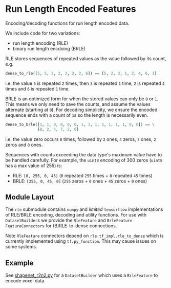 # Run Length Encoded Features

Encoding/decoding functions for run length encoded data.

We include code for two variations:

* run length encoding (RLE)
* binary run length encdoing (BRLE)

RLE stores sequences of repeated values as the value followed by its count, e.g.

```python
dense_to_rle([5, 5, 3, 2, 2, 2, 2, 6]) == [5, 2, 3, 1, 2, 4, 6, 1]
```

i.e. the value `5` is repeated `2` times, then `3` is repeated `1` time, `2` is repeated `4` times and `6` is repeated `1` time.

BRLE is an optimized form for when the stored values can only be `0` or `1`. This means we only need to save the counts, and assume the values alternate (starting at `0`). For decoding simplicity, we ensure the encoded sequence ends with a count of `1`s so the length is necessarily even.

```python
dense_to_brle([1, 1, 0, 0, 0, 0, 1, 1, 1, 1, 1, 1, 1, 0, 0]) == \
              [0, 2, 4, 7, 2, 0]
```

i.e. the value zero occurs `0` times, followed by `2` ones, `4` zeros, `7` ones, `2` zeros and `0` ones.

Sequences with counts exceeding the data type's maximum value have to be handled carefully. For example, the `uint8` encoding of 300 zeros
(`uint8` has a max value of 255) is:

* RLE: `[0, 255, 0, 45]`  (`0` repeated `255` times + `0` repeated `45` times)
* BRLE: `[255, 0, 45, 0]` (`255` zeros + `0` ones + `45` zeros + `0` ones)

## Module Layout

The `rle` submodule contains `numpy` and _limited_ `tensorflow` implementations of RLE/BRLE encoding, decoding and utility functions. For use with `DatasetBuilder`s we provide the `RleFeature` and `BrleFeature` `FeatureConnector`s for (B)RLE-to-dense connections.

Note `RleFeature` connectors depend on `rle.tf_impl.rle_to_dense` which is currently implemented using `tf.py_function`. This may cause issues on some systems.

## Example

See [shapenet_r2n2.py](../../../image/shapenet_r2n2.py) for a `DatasetBuilder` which uses a `BrleFeature` to encode voxel data.
